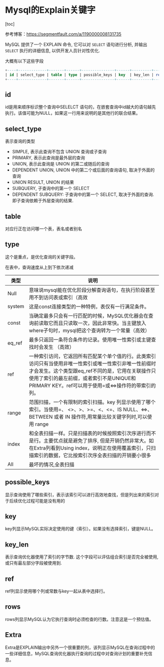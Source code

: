 # Mysql的Explain关键字

[toc]

参考博客：<https://segmentfault.com/a/1190000008131735>

MySQL 提供了一个 EXPLAIN 命令, 它可以对 `SELECT` 语句进行分析, 并输出 `SELECT` 执行的详细信息, 以供开发人员针对性优化.

大概有以下这些字段

```sql
+----+-------------+-------+------+---------------+------+---------+------+------+-------
| id | select_type | table | type | possible_keys | key  | key_len | ref  | rows | Extra|
+----+-------------+-------+------+---------------+------+---------+------+------+-------
```

## id

id是用来顺序标识整个查询中SELELCT 语句的，在嵌套查询中id越大的语句越先执行。该值可能为NULL，如果这一行用来说明的是其他行的联合结果。

## select_type

表示查询的类型

- SIMPLE, 表示此查询不包含 UNION 查询或子查询
- PRIMARY, 表示此查询是最外层的查询
- UNION, 表示此查询是 UNION 的第二或随后的查询
- DEPENDENT UNION, UNION 中的第二个或后面的查询语句, 取决于外面的查询
- UNION RESULT, UNION 的结果
- SUBQUERY, 子查询中的第一个 SELECT
- DEPENDENT SUBQUERY: 子查询中的第一个 SELECT, 取决于外面的查询. 即子查询依赖于外层查询的结果.

## table

对应行正在访问哪一个表，表名或者别名

## type

这个是重点，是优化查询的关键字段。

在表中，查询速度从上到下依次递减

| 类型   | 说明                                                         |
| ------ | ------------------------------------------------------------ |
| Null   | 意味说mysql能在优化阶段分解查询语句，在执行阶段甚至用不到访问表或索引（高效 |
| system | 这是const连接类型的一种特例，表仅有一行满足条件。            |
| const  | 当确定最多只会有一行匹配的时候，MySQL优化器会在查询前读取它而且只读取一次，因此非常快。当主键放入where子句时，mysql把这个查询转为一个常量（高效） |
| eq_ref | 最多只返回一条符合条件的记录。使用唯一性索引或主键查找时会发生 （高效） |
| ref    | 一种索引访问，它返回所有匹配某个单个值的行。此类索引访问只有当使用非唯一性索引或唯一性索引非唯一性前缀时才会发生。这个类型跟eq_ref不同的是，它用在关联操作只使用了索引的最左前缀，或者索引不是UNIQUE和PRIMARY KEY。ref可以用于使用=或<=>操作符的带索引的列。 |
| range  | 范围扫描，一个有限制的索引扫描。key 列显示使用了哪个索引。当使用=、 <>、>、>=、<、<=、IS NULL、<=>、BETWEEN 或者 IN 操作符,用常量比较关键字列时,可以使用 range |
| index  | 和全表扫描一样。只是扫描表的时候按照索引次序进行而不是行。主要优点就是避免了排序, 但是开销仍然非常大。如在Extra列看到Using index，说明正在使用覆盖索引，只扫描索引的数据，它比按索引次序全表扫描的开销要小很多 |
| All    | 最坏的情况,全表扫描                                          |

## possible_keys

显示查询使用了哪些索引，表示该索引可以进行高效地查找，但是列出来的索引对于后续优化过程可能是没有用的

## key

key列显示MySQL实际决定使用的键（索引）。如果没有选择索引，键是NULL。

## key_len

表示查询优化器使用了索引的字节数. 这个字段可以评估组合索引是否完全被使用, 或只有最左部分字段被使用到.

## ref

ref列显示使用哪个列或常数与key一起从表中选择行。

## rows

rows列显示MySQL认为它执行查询时必须检查的行数。注意这是一个预估值。

## Extra

Extra是EXPLAIN输出中另外一个很重要的列，该列显示MySQL在查询过程中的一些详细信息，MySQL查询优化器执行查询的过程中对查询计划的重要补充信息。


